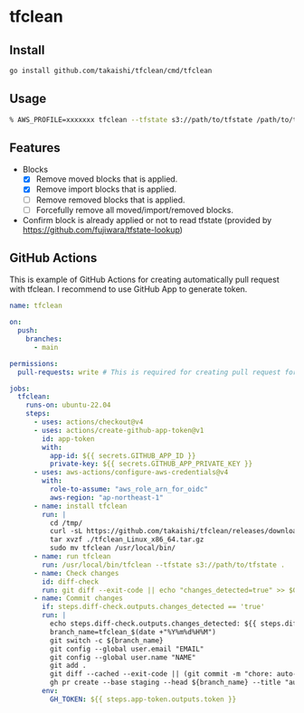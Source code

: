 # tfclean

## Install

```bash
go install github.com/takaishi/tfclean/cmd/tfclean
```

## Usage

```bash
% AWS_PROFILE=xxxxxxx tfclean --tfstate s3://path/to/tfstate /path/to/tffiles
```

## Features

- Blocks
  - [x] Remove moved blocks that is applied.
  - [x] Remove import blocks that is applied.
  - [ ] Remove removed blocks that is applied.
  - [ ] Forcefully remove all moved/import/removed blocks.
- Confirm block is already applied or not to read tfstate (provided by https://github.com/fujiwara/tfstate-lookup)

## GitHub Actions

This is example of GitHub Actions for creating automatically pull request with tfclean. I recommend to use GitHub App to generate token.

```yaml
name: tfclean

on:
  push:
    branches:
      - main

permissions:
  pull-requests: write # This is required for creating pull request for auto-remove blocks by tfclean

jobs:
  tfclean:
    runs-on: ubuntu-22.04
    steps:
      - uses: actions/checkout@v4
      - uses: actions/create-github-app-token@v1
        id: app-token
        with:
          app-id: ${{ secrets.GITHUB_APP_ID }}
          private-key: ${{ secrets.GITHUB_APP_PRIVATE_KEY }}
      - uses: aws-actions/configure-aws-credentials@v4
        with:
          role-to-assume: "aws_role_arn_for_oidc"
          aws-region: "ap-northeast-1"
      - name: install tfclean
        run: |
          cd /tmp/
          curl -sL https://github.com/takaishi/tfclean/releases/download/v0.0.3/tfclean_Linux_x86_64.tar.gz --output tfclean_Linux_x86_64.tar.gz
          tar xvzf ./tfclean_Linux_x86_64.tar.gz
          sudo mv tfclean /usr/local/bin/
      - name: run tfclean
        run: /usr/local/bin/tfclean --tfstate s3://path/to/tfstate .
      - name: Check changes
        id: diff-check
        run: git diff --exit-code || echo "changes_detected=true" >> $GITHUB_OUTPUT
      - name: Commit changes
        if: steps.diff-check.outputs.changes_detected == 'true'
        run: |
          echo steps.diff-check.outputs.changes_detected: ${{ steps.diff-check.outputs.changes_detected }}
          branch_name=tfclean_$(date +"%Y%m%d%H%M")
          git switch -c ${branch_name}
          git config --global user.email "EMAIL"
          git config --global user.name "NAME"
          git add .
          git diff --cached --exit-code || (git commit -m "chore: auto-remove blocks by tfclean" && git push origin ${branch_name})
          gh pr create --base staging --head ${branch_name} --title "auto-remove blocks by tfclean" --body ""
        env:
          GH_TOKEN: ${{ steps.app-token.outputs.token }}
```
